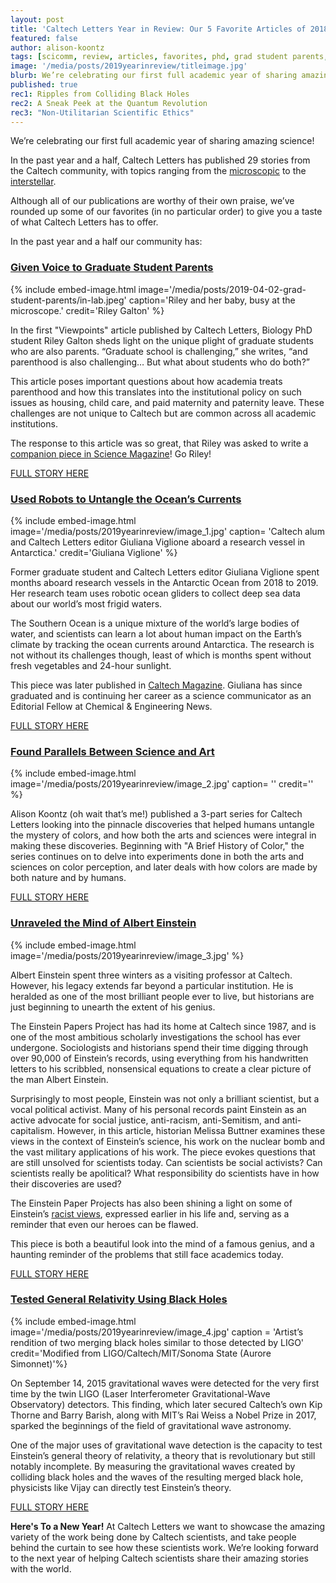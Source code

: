 ```yaml
---
layout: post
title: 'Caltech Letters Year in Review: Our 5 Favorite Articles of 2018-2019'
featured: false
author: alison-koontz
tags: [scicomm, review, articles, favorites, phd, grad student parents, gravitational waves, color, climate, oceanography, einstein]
image: '/media/posts/2019yearinreview/titleimage.jpg'
blurb: We’re celebrating our first full academic year of sharing amazing science! These are our 5 favorite articles of the past year
published: true
rec1: Ripples from Colliding Black Holes
rec2: A Sneak Peek at the Quantum Revolution
rec3: "Non-Utilitarian Scientific Ethics"
---
```


We’re celebrating our first full academic year of sharing amazing science!

In the past year and a half, Caltech Letters has published 29 stories from the Caltech community, with topics ranging from the [microscopic](https://caltechletters.org/science/intimate-allies) to the [interstellar](https://caltechletters.org/science/black-hole-ripples).

Although all of our publications are worthy of their own praise, we’ve rounded up some of our favorites (in no particular order) to give you a taste of what Caltech Letters has to offer.

In the past year and a half our community has:


### [**Given Voice to Graduate Student Parents**](https://caltechletters.org/viewpoints/grad-student-parents)

{% include embed-image.html image='/media/posts/2019-04-02-grad-student-parents/in-lab.jpeg' caption='Riley and her baby, busy at the microscope.' credit='Riley Galton' %}


In the first "Viewpoints" article published by Caltech Letters, Biology PhD student Riley Galton sheds light on the unique plight of graduate students who are also parents. “Graduate school is challenging,” she writes, “and parenthood is also challenging… But what about students who do both?”

This article poses important questions about how academia treats parenthood and how this translates into the institutional policy on such issues as housing, child care, and paid maternity and paternity leave. These challenges are not unique to Caltech but are common across all academic institutions.

The response to this article was so great, that Riley was asked to write a [companion piece in Science Magazine](https://www.sciencemag.org/careers/2019/09/universities-need-do-more-support-grad-student-parents?fbclid=IwAR2nS0fxKczjMRrbQCQpQ8xllPkl_4htxprc2pzA6ITDGoqRyZ0oXmtt3rY)! Go Riley!

[FULL STORY HERE](https://caltechletters.org/viewpoints/grad-student-parents)


### [**Used Robots to Untangle the Ocean’s Currents**](https://caltechletters.org/science/antarctic-robots)

{% include embed-image.html image='/media/posts/2019yearinreview/image_1.jpg' caption= 'Caltech alum and Caltech Letters editor Giuliana Viglione aboard a research vessel in Antarctica.' credit='Giuliana Viglione' %}

Former graduate student and Caltech Letters editor Giuliana Viglione spent months aboard research vessels in the Antarctic Ocean from 2018 to 2019. Her research team uses robotic ocean gliders to collect deep sea data about our world’s most frigid waters.

The Southern Ocean is a unique mixture of the world’s large bodies of water, and scientists can learn a lot about human impact on the Earth’s climate by tracking the ocean currents around Antarctica. The research is not without its challenges though, least of which is months spent without fresh vegetables and 24-hour sunlight.

This piece was later published in [Caltech Magazine](https://magazine.caltech.edu/post/robots-in-the-deep). Giuliana has since graduated and is continuing her career as a science communicator as an Editorial Fellow at Chemical & Engineering News.

[FULL STORY HERE](https://caltechletters.org/science/antarctic-robots)


### [**Found Parallels Between Science and Art**](https://caltechletters.org/science/history-of-color-1)

{% include embed-image.html image='/media/posts/2019yearinreview/image_2.jpg' caption= '' credit='' %}

Alison Koontz (oh wait that’s me!) published a 3-part series for Caltech Letters looking into the pinnacle discoveries that helped humans untangle the mystery of colors, and how both the arts and sciences were integral in making these discoveries. Beginning with "A Brief History of Color," the series continues on to delve into experiments done in both the arts and sciences on color perception, and later deals with how colors are made by both nature and by humans.

[FULL STORY HERE](https://caltechletters.org/science/history-of-color-1)


### [**Unraveled the Mind of Albert Einstein**](https://caltechletters.org/science/approaching-a-genius) 

{% include embed-image.html image='/media/posts/2019yearinreview/image_3.jpg' %}

Albert Einstein spent three winters as a visiting professor at Caltech. However, his legacy extends far beyond a particular institution. He is heralded as one of the most brilliant people ever to live, but historians are just beginning to unearth the extent of his genius. 

The Einstein Papers Project has had its home at Caltech since 1987, and is one of the most ambitious scholarly investigations the school has ever undergone. Sociologists and historians spend their time digging through over 90,000 of Einstein’s records, using everything from his handwritten letters to his scribbled, nonsensical equations to create a clear picture of the man Albert Einstein. 

Surprisingly to most people, Einstein was not only a brilliant scientist, but a vocal political activist. Many of his personal records paint Einstein as an active advocate for social justice, anti-racism, anti-Semitism, and anti-capitalism. However, in this article, historian Melissa Buttner examines these views in the context of Einstein’s science, his work on the nuclear bomb and the vast military applications of his work. The piece evokes questions that are still unsolved for scientists today. Can scientists be social activists? Can scientists really be apolitical? What responsibility do scientists have in how their discoveries are used?

The Einstein Paper Projects has also been shining a light on some of Einstein’s [racist views](https://www.bbc.com/news/science-environment-44472277), expressed earlier in his life and, serving as a reminder that even our heroes can be flawed.

This piece is both a beautiful look into the mind of a famous genius, and a haunting reminder of the problems that still face academics today.

[FULL STORY HERE](https://caltechletters.org/science/approaching-a-genius)


### [**Tested General Relativity Using Black Holes**](https://caltechletters.org/science/black-hole-ripples)

{% include embed-image.html image='/media/posts/2019yearinreview/image_4.jpg' caption = 'Artist’s rendition of two merging black holes similar to those detected by LIGO' credit='Modified from LIGO/Caltech/MIT/Sonoma State (Aurore Simonnet)'%}

On September 14, 2015 gravitational waves were detected for the very first time by the twin LIGO (Laser Interferometer Gravitational-Wave Observatory) detectors. This finding, which later secured Caltech’s own Kip Thorne and Barry Barish, along with MIT’s Rai Weiss a Nobel Prize in 2017, sparked the beginnings of the field of gravitational wave astronomy.

One of the major uses of gravitational wave detection is the capacity to test Einstein’s general theory of relativity, a theory that is revolutionary but still notably incomplete. By measuring the gravitational waves created by colliding black holes and the waves of the resulting merged black hole, physicists like Vijay can directly test Einstein’s theory.

[FULL STORY HERE](https://caltechletters.org/science/black-hole-ripples)


**Here's To a New Year!**
At Caltech Letters we want to showcase the amazing variety of the work being done by Caltech scientists, and take people behind the curtain to see how these scientists work. We’re looking forward to the next year of helping Caltech scientists share their amazing stories with the world.
